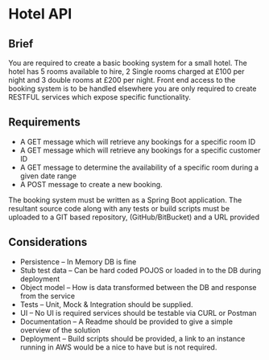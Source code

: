 # Hotel API
## Brief 
You are required to create a basic booking system for a small hotel. 
The hotel has 5 rooms available to hire, 2 Single rooms charged at £100 per night and 3 double rooms at £200 per night. 
Front end access to the booking system is to be handled elsewhere you are only required to create RESTFUL services which expose specific functionality. 

## Requirements 
* A GET message which will retrieve any bookings for a specific room ID
* A GET message which will retrieve any bookings for a specific customer ID
* A GET message to determine the availability of a specific room during a given date range
* A POST message to create a new booking. 

The booking system must be written as a Spring Boot application. 
The resultant source code along with any tests or build scripts must be uploaded to a GIT based repository, (GitHub/BitBucket) and a URL provided 

## Considerations
* Persistence – In Memory DB is fine
* Stub test data – Can be hard coded POJOS or loaded in to the DB during deployment
* Object model – How is data transformed between the DB and response from the service
* Tests – Unit, Mock & Integration should be supplied. 
* UI – No UI is required services should be testable via CURL or Postman
* Documentation – A Readme should be provided to give a simple overview of the solution
* Deployment – Build scripts should be provided, a link to an instance running in AWS would be a nice to have but is not required. 
